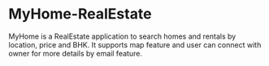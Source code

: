 # MyHome-RealEstate
MyHome is a RealEstate application to search homes and rentals by location, price and BHK. It supports map feature and user can connect with owner for more details by email feature. 
